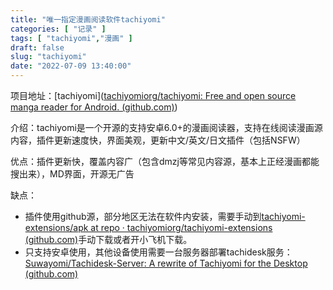 ```yaml
---
title: "唯一指定漫画阅读软件tachiyomi"
categories: [ "记录" ]
tags: [ "tachiyomi","漫画" ]
draft: false
slug: "tachiyomi"
date: "2022-07-09 13:40:00"
---
```


项目地址：[tachiyomi]([tachiyomiorg/tachiyomi: Free and open source manga reader for Android. (github.com)](https://github.com/tachiyomiorg/tachiyomi))

介绍：tachiyomi是一个开源的支持安卓6.0+的漫画阅读器，支持在线阅读漫画源内容，插件更新速度快，界面美观，更新中文/英文/日文插件（包括NSFW）

优点：插件更新快，覆盖内容广（包含dmzj等常见内容源，基本上正经漫画都能搜出来），MD界面，开源无广告

缺点：

* 插件使用github源，部分地区无法在软件内安装，需要手动到[tachiyomi-extensions/apk at repo · tachiyomiorg/tachiyomi-extensions (github.com)](https://github.com/tachiyomiorg/tachiyomi-extensions/tree/repo/apk)手动下载或者开小飞机下载。
* 只支持安卓使用，其他设备使用需要一台服务器部署tachidesk服务：[Suwayomi/Tachidesk-Server: A rewrite of Tachiyomi for the Desktop (github.com)](https://github.com/Suwayomi/Tachidesk-Server)
